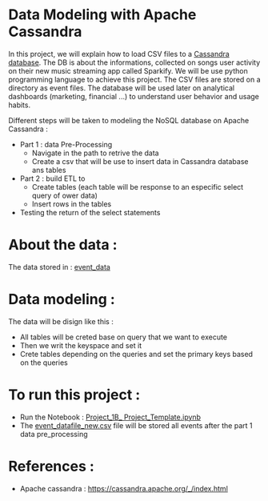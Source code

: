 # Data Modeling with Apache Cassandra
In this project, we will explain how to load CSV files to a [Cassandra database](https://cassandra.apache.org/_/index.html). The DB is about the informations, collected on songs user activity on their new music streaming app called Sparkify. We will be use python programming language to achieve this project.
The CSV files are stored on a directory as event files.
The database will be used later on analytical dashboards (marketing, financial ...) to understand user behavior and usage habits.

Different steps will be taken to modeling the NoSQL database on Apache Cassandra :
- Part 1 : data Pre-Processing
    - Navigate in the path to retrive the data
    - Create a csv that will be use to insert data in Cassandra database ans tables
- Part 2 : build ETL to 
    - Create tables (each table will be response to an especific select query of ower data)
    - Insert rows in the tables
- Testing the return of the select statements

# About the data :
The data stored in :
[event_data]()

# Data modeling :
The data will be disign like this :
- All tables will be creted base on query that we want to execute
- Then we writ the keyspace and set it
- Crete tables depending on the queries and set the primary keys based on the queries

# To run this project :
- Run the Notebook : [Project_1B_ Project_Template.ipynb](https://github.com/Iaddiop/Data-Modeling-with-Apache-Cassandra/blob/master/Project_1B_%20Project_Template.ipynb)
- The [event_datafile_new.csv](https://github.com/Iaddiop/Data-Modeling-with-Apache-Cassandra/blob/master/event_datafile_new.csv) file will be stored all events after the part 1 data pre_processing
# References :
- Apache cassandra : https://cassandra.apache.org/_/index.html
